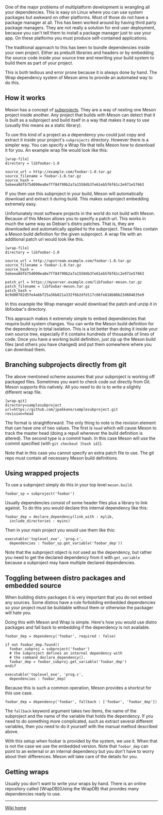 One of the major problems of multiplatform development is wrangling all your dependencies. This is easy on Linux where you can use system packages but awkward on other platforms. Most of those do not have a package manager at all. This has been worked around by having third party package managers. They are not really a solution for end user deployment, because you can't tell them to install a package manager just to use your app. On these platforms you must produce self-contained applications.

The traditional approach to this has been to bundle dependencies inside your own project. Either as prebuilt libraries and headers or by embedding the source code inside your source tree and rewriting your build system to build them as part of your project.

This is both tedious and error prone because it is always done by hand. The Wrap dependency system of Meson aims to provide an automated way to do this.

## How it works

Meson has a concept of [subprojects](Subprojects). They are a way of nesting one Meson project inside another. Any project that builds with Meson can detect that it is built as a subproject and build itself in a way that makes it easy to use (usually this means as a static library).

To use this kind of a project as a dependency you could just copy and extract it inside your project's `subprojects` directory. However there is a simpler way. You can specify a Wrap file that tells Meson how to download it for you. An example wrap file would look like this:

    [wrap-file]
    directory = libfoobar-1.0

    source_url = http://example.com/foobar-1.0.tar.gz
    source_filename = foobar-1.0.tar.gz
    source_hash = 5ebeea0dfb75d090ea0e7ff84799b2a7a1550db3fe61eb5f6f61c2e971e57663

If you then use this subproject in your build, Meson will automatically download and extract it during build. This makes subproject embedding extremely easy.

Unfortunately most software projects in the world do not build with Meson. Because of this Meson allows you to specify a patch url. This works in much the same way as Debian's distro patches. That is, they are downloaded and automatically applied to the subproject. These files contain a Meson build definition for the given subproject. A wrap file with an additional patch url would look like this.

    [wrap-file]
    directory = libfoobar-1.0

    source_url = http://upstream.example.com/foobar-1.0.tar.gz
    source_filename = foobar-1.0.tar.gz
    source_hash = 5ebeea0dfb75d090ea0e7ff84799b2a7a1550db3fe61eb5f6f61c2e971e57663

    patch_url = https://myserver.example.com/libfoobar-meson.tar.gz
    patch_filename = libfoobar-meson.tar.gz
    patch_hash = 8c9d00702d5fe4a6bf25a36b821a332f6b2dfd117c66fe818b88b23d604635e9

In this example the Wrap manager would download the patch and unzip it in libfoobar's directory.

This approach makes it extremely simple to embed dependencies that require build system changes. You can write the Meson build definition for the dependency in total isolation. This is a lot better than doing it inside your own source tree, especially if it contains hundreds of thousands of lines of code. Once you have a working build definition, just zip up the Meson build files (and others you have changed) and put them somewhere where you can download them.

## Branching subprojects directly from git

The above mentioned scheme assumes that your subproject is working off packaged files. Sometimes you want to check code out directly from Git. Meson supports this natively. All you need to do is to write a slightly different wrap file.

    [wrap-git]
    directory=samplesubproject
    url=https://github.com/jpakkane/samplesubproject.git
    revision=head

The format is straightforward. The only thing to note is the revision element that can have one of two values. The first is `head` which will cause Meson to track the master head (doing a repull whenever the build definition is altered). The second type is a commit hash. In this case Meson will use the commit specified (with `git checkout [hash id]`).

Note that in this case you cannot specify an extra patch file to use. The git repo must contain all necessary Meson build definitions.

## Using wrapped projects

To use a subproject simply do this in your top level `meson.build`.

    foobar_sp = subproject('foobar')

Usually dependencies consist of some header files plus a library to link against. To do this you would declare this internal dependency like this:

    foobar_dep = declare_dependency(link_with : mylib,
      include_directories : myinc)

Then in your main project you would use them like this:

    executable('toplevel_exe', 'prog.c',
      dependencies : foobar_sp.get_variable('foobar_dep'))

Note that the subproject object is *not* used as the dependency, but rather you need to get the declared dependency from it with `get_variable` because a subproject may have multiple declared dependencies.

## Toggling between distro packages and embedded source

When building distro packages it is very important that you do not embed any sources. Some distros have a rule forbidding embedded dependencies so your project must be buildable without them or otherwise the packager will hate you.

Doing this with Meson and Wrap is simple. Here's how you would use distro packages and fall back to embedding if the dependency is not available.

    foobar_dep = dependency('foobar', required : false)

    if not foobar_dep.found()
      foobar_subproj = subproject('foobar')
      # the subproject defines an internal dependency with
      # the command declare_dependency().
      foobar_dep = foobar_subproj.get_variable('foobar_dep')
    endif

    executable('toplevel_exe', 'prog.c',
      dependencies : foobar_dep)

Because this is such a common operation, Meson provides a shortcut for this use case.

    foobar_dep = dependency('foobar', fallback : ['foobar', 'foobar_dep'])

The `fallback` keyword argument takes two items, the name of the subproject and the name of the variable that holds the dependency. If you need to do something more complicated, such as extract several different variables, then you need to do it yourself with the manual method described above.

With this setup when foobar is provided by the system, we use it. When that is not the case we use the embedded version. Note that `foobar_dep` can point to an external or an internal dependency but you don't have to worry about their differences. Meson will take care of the details for you.

## Getting wraps

Usually you don't want to write your wraps by hand. There is an online repository called [WrapDB](Using the WrapDB) that provides many dependencies ready to use.

----

[Wiki home](Home)